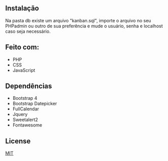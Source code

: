 
## Instalação

Na pasta db existe um arquivo "kanban.sql", importe o arquivo no seu PHPadmin ou outro de sua preferência e mude o usuário, senha e localhost caso seja necessário.

## Feito com:

- PHP
- CSS
- JavaScript

## Dependências

- Bootstrap 4
- Bootstrap Datepicker
- FullCalendar
- Jquery
- Sweetalert2
- Fontawesome

## License
[MIT](https://choosealicense.com/licenses/mit/)